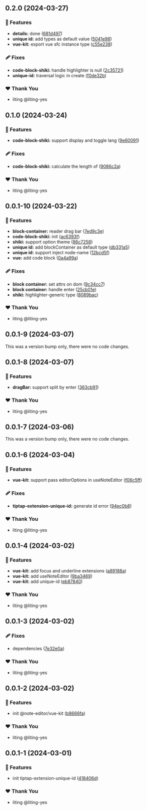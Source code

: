 ## 0.2.0 (2024-03-27)


### 🚀 Features

- **details:** done ([681d497](https://github.com/liting-yes/note-editor/commit/681d497))
- **unique id:** add types as default value ([5041e98](https://github.com/liting-yes/note-editor/commit/5041e98))
- **vue-kit:** export vue sfc instance type ([c55e238](https://github.com/liting-yes/note-editor/commit/c55e238))

### 🩹 Fixes

- **code-block-shiki:** handle highlighter is null ([2c35721](https://github.com/liting-yes/note-editor/commit/2c35721))
- **unique-id:** traversal logic in create ([f0de32b](https://github.com/liting-yes/note-editor/commit/f0de32b))

### ❤️  Thank You

- liting @liting-yes

## 0.1.0 (2024-03-24)


### 🚀 Features

- **code-block-shiki:** support display and toggle lang ([9e60091](https://github.com/liting-yes/note-editor/commit/9e60091))

### 🩹 Fixes

- **code-block-shiki:** calculate the length of ([9086c2a](https://github.com/liting-yes/note-editor/commit/9086c2a))

### ❤️  Thank You

- liting @liting-yes

## 0.0.1-10 (2024-03-22)


### 🚀 Features

- **block-container:** reader drag bar ([7ed9c3e](https://github.com/liting-yes/note-editor/commit/7ed9c3e))
- **code-block-shiki:** init ([ac6393f](https://github.com/liting-yes/note-editor/commit/ac6393f))
- **shiki:** support option theme ([86c7258](https://github.com/liting-yes/note-editor/commit/86c7258))
- **unique id:** add blockContainer as default type ([db331a5](https://github.com/liting-yes/note-editor/commit/db331a5))
- **unique id:** support inject node-name ([12bcd5f](https://github.com/liting-yes/note-editor/commit/12bcd5f))
- **vue:** add code block ([0a4a99a](https://github.com/liting-yes/note-editor/commit/0a4a99a))

### 🩹 Fixes

- **block container:** set attrs on dom ([9c34cc7](https://github.com/liting-yes/note-editor/commit/9c34cc7))
- **block container:** handle enter ([25cb01e](https://github.com/liting-yes/note-editor/commit/25cb01e))
- **shiki:** highlighter-generic type ([8089bac](https://github.com/liting-yes/note-editor/commit/8089bac))

### ❤️  Thank You

- liting @liting-yes

## 0.0.1-9 (2024-03-07)

This was a version bump only, there were no code changes.

## 0.0.1-8 (2024-03-07)


### 🚀 Features

- **dragBar:** support split by enter ([363cb91](https://github.com/liting-yes/note-editor/commit/363cb91))

### ❤️  Thank You

- liting @liting-yes

## 0.0.1-7 (2024-03-06)

This was a version bump only, there were no code changes.

## 0.0.1-6 (2024-03-04)


### 🚀 Features

- **vue-kit:** support pass editorOptions in useNoteEditor ([f06c5ff](https://github.com/liting-yes/note-editor/commit/f06c5ff))

### 🩹 Fixes

- **tiptap-extension-unique-id:** generate id error ([94ec0b8](https://github.com/liting-yes/note-editor/commit/94ec0b8))

### ❤️  Thank You

- liting @liting-yes

## 0.0.1-4 (2024-03-02)


### 🚀 Features

- **vue-kit:** add focus and underline extensions ([a89188a](https://github.com/liting-yes/note-editor/commit/a89188a))
- **vue-kit:** add useNoteEditor ([9ba3469](https://github.com/liting-yes/note-editor/commit/9ba3469))
- **vue-kit:** add unique-id ([eb87840](https://github.com/liting-yes/note-editor/commit/eb87840))

### ❤️  Thank You

- liting @liting-yes

## 0.0.1-3 (2024-03-02)


### 🩹 Fixes

- dependencies ([7e32e0a](https://github.com/liting-yes/note-editor/commit/7e32e0a))

### ❤️  Thank You

- liting @liting-yes

## 0.0.1-2 (2024-03-02)


### 🚀 Features

- init @note-editor/vue-kit ([b8666fa](https://github.com/liting-yes/note-editor/commit/b8666fa))

### ❤️  Thank You

- liting @liting-yes

## 0.0.1-1 (2024-03-01)


### 🚀 Features

- init tiptap-extension-unique-id ([418406d](https://github.com/liting-yes/note-editor/commit/418406d))

### ❤️  Thank You

- liting @liting-yes